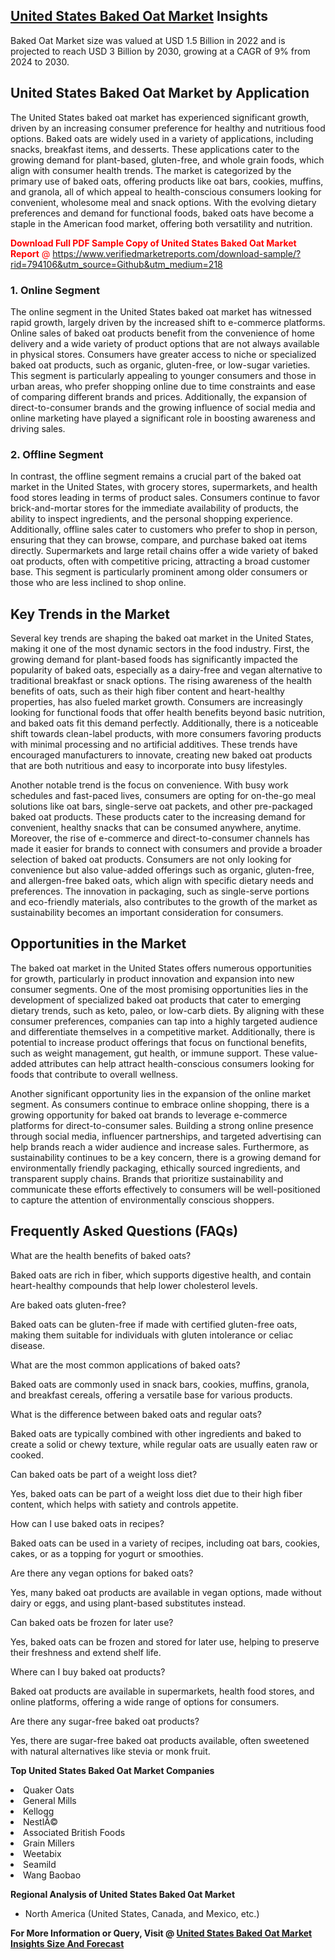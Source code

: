 <h2><a href="https://www.verifiedmarketreports.com/download-sample/?rid=794106&amp;utm_source=Github&amp;utm_medium=218" target="_blank">United States Baked Oat Market</a> Insights</h2><p>Baked Oat Market size was valued at USD 1.5 Billion in 2022 and is projected to reach USD 3 Billion by 2030, growing at a CAGR of 9% from 2024 to 2030.</p><p><h2>United States Baked Oat Market by Application</h2> <p>The United States baked oat market has experienced significant growth, driven by an increasing consumer preference for healthy and nutritious food options. Baked oats are widely used in a variety of applications, including snacks, breakfast items, and desserts. These applications cater to the growing demand for plant-based, gluten-free, and whole grain foods, which align with consumer health trends. The market is categorized by the primary use of baked oats, offering products like oat bars, cookies, muffins, and granola, all of which appeal to health-conscious consumers looking for convenient, wholesome meal and snack options. With the evolving dietary preferences and demand for functional foods, baked oats have become a staple in the American food market, offering both versatility and nutrition. <p><span class=""><span style="color: #ff0000;"><strong>Download Full PDF Sample Copy of United States Baked Oat Market Report</strong> @ </span><a href="https://www.verifiedmarketreports.com/download-sample/?rid=794106&amp;utm_source=Github&amp;utm_medium=218" target="_blank">https://www.verifiedmarketreports.com/download-sample/?rid=794106&amp;utm_source=Github&amp;utm_medium=218</a></span></p></p> <h3>1. Online Segment</h3> <p>The online segment in the United States baked oat market has witnessed rapid growth, largely driven by the increased shift to e-commerce platforms. Online sales of baked oat products benefit from the convenience of home delivery and a wide variety of product options that are not always available in physical stores. Consumers have greater access to niche or specialized baked oat products, such as organic, gluten-free, or low-sugar varieties. This segment is particularly appealing to younger consumers and those in urban areas, who prefer shopping online due to time constraints and ease of comparing different brands and prices. Additionally, the expansion of direct-to-consumer brands and the growing influence of social media and online marketing have played a significant role in boosting awareness and driving sales. <h3>2. Offline Segment</h3> <p>In contrast, the offline segment remains a crucial part of the baked oat market in the United States, with grocery stores, supermarkets, and health food stores leading in terms of product sales. Consumers continue to favor brick-and-mortar stores for the immediate availability of products, the ability to inspect ingredients, and the personal shopping experience. Additionally, offline sales cater to customers who prefer to shop in person, ensuring that they can browse, compare, and purchase baked oat items directly. Supermarkets and large retail chains offer a wide variety of baked oat products, often with competitive pricing, attracting a broad customer base. This segment is particularly prominent among older consumers or those who are less inclined to shop online. <h2>Key Trends in the Market</h2> <p>Several key trends are shaping the baked oat market in the United States, making it one of the most dynamic sectors in the food industry. First, the growing demand for plant-based foods has significantly impacted the popularity of baked oats, especially as a dairy-free and vegan alternative to traditional breakfast or snack options. The rising awareness of the health benefits of oats, such as their high fiber content and heart-healthy properties, has also fueled market growth. Consumers are increasingly looking for functional foods that offer health benefits beyond basic nutrition, and baked oats fit this demand perfectly. Additionally, there is a noticeable shift towards clean-label products, with more consumers favoring products with minimal processing and no artificial additives. These trends have encouraged manufacturers to innovate, creating new baked oat products that are both nutritious and easy to incorporate into busy lifestyles. <p>Another notable trend is the focus on convenience. With busy work schedules and fast-paced lives, consumers are opting for on-the-go meal solutions like oat bars, single-serve oat packets, and other pre-packaged baked oat products. These products cater to the increasing demand for convenient, healthy snacks that can be consumed anywhere, anytime. Moreover, the rise of e-commerce and direct-to-consumer channels has made it easier for brands to connect with consumers and provide a broader selection of baked oat products. Consumers are not only looking for convenience but also value-added offerings such as organic, gluten-free, and allergen-free baked oats, which align with specific dietary needs and preferences. The innovation in packaging, such as single-serve portions and eco-friendly materials, also contributes to the growth of the market as sustainability becomes an important consideration for consumers. <h2>Opportunities in the Market</h2> <p>The baked oat market in the United States offers numerous opportunities for growth, particularly in product innovation and expansion into new consumer segments. One of the most promising opportunities lies in the development of specialized baked oat products that cater to emerging dietary trends, such as keto, paleo, or low-carb diets. By aligning with these consumer preferences, companies can tap into a highly targeted audience and differentiate themselves in a competitive market. Additionally, there is potential to increase product offerings that focus on functional benefits, such as weight management, gut health, or immune support. These value-added attributes can help attract health-conscious consumers looking for foods that contribute to overall wellness. <p>Another significant opportunity lies in the expansion of the online market segment. As consumers continue to embrace online shopping, there is a growing opportunity for baked oat brands to leverage e-commerce platforms for direct-to-consumer sales. Building a strong online presence through social media, influencer partnerships, and targeted advertising can help brands reach a wider audience and increase sales. Furthermore, as sustainability continues to be a key concern, there is a growing demand for environmentally friendly packaging, ethically sourced ingredients, and transparent supply chains. Brands that prioritize sustainability and communicate these efforts effectively to consumers will be well-positioned to capture the attention of environmentally conscious shoppers. <h2>Frequently Asked Questions (FAQs)</h2> <p>What are the health benefits of baked oats?</p> <p>Baked oats are rich in fiber, which supports digestive health, and contain heart-healthy compounds that help lower cholesterol levels.</p> <p>Are baked oats gluten-free?</p> <p>Baked oats can be gluten-free if made with certified gluten-free oats, making them suitable for individuals with gluten intolerance or celiac disease.</p> <p>What are the most common applications of baked oats?</p> <p>Baked oats are commonly used in snack bars, cookies, muffins, granola, and breakfast cereals, offering a versatile base for various products.</p> <p>What is the difference between baked oats and regular oats?</p> <p>Baked oats are typically combined with other ingredients and baked to create a solid or chewy texture, while regular oats are usually eaten raw or cooked.</p> <p>Can baked oats be part of a weight loss diet?</p> <p>Yes, baked oats can be part of a weight loss diet due to their high fiber content, which helps with satiety and controls appetite.</p> <p>How can I use baked oats in recipes?</p> <p>Baked oats can be used in a variety of recipes, including oat bars, cookies, cakes, or as a topping for yogurt or smoothies.</p> <p>Are there any vegan options for baked oats?</p> <p>Yes, many baked oat products are available in vegan options, made without dairy or eggs, and using plant-based substitutes instead.</p> <p>Can baked oats be frozen for later use?</p> <p>Yes, baked oats can be frozen and stored for later use, helping to preserve their freshness and extend shelf life.</p> <p>Where can I buy baked oat products?</p> <p>Baked oat products are available in supermarkets, health food stores, and online platforms, offering a wide range of options for consumers.</p> <p>Are there any sugar-free baked oat products?</p> <p>Yes, there are sugar-free baked oat products available, often sweetened with natural alternatives like stevia or monk fruit.</p> </p><p><strong>Top United States Baked Oat Market Companies</strong></p><div data-test-id=""><p><li>Quaker Oats</li><li> General Mills</li><li> Kellogg</li><li> NestlÃ©</li><li> Associated British Foods</li><li> Grain Millers</li><li> Weetabix</li><li> Seamild</li><li> Wang Baobao</li></p><div><strong>Regional Analysis of&nbsp;United States Baked Oat Market</strong></div><ul><li dir="ltr"><p dir="ltr">North America&nbsp;(United States, Canada, and Mexico, etc.)</p></li></ul><p><strong>For More Information or Query, Visit @&nbsp;</strong><strong><a href="https://www.verifiedmarketreports.com/product/baked-oat-market/?utm_source=Github&amp;utm_medium=218" target="_blank">United States Baked Oat Market Insights Size And Forecast</a></strong></p></div>
